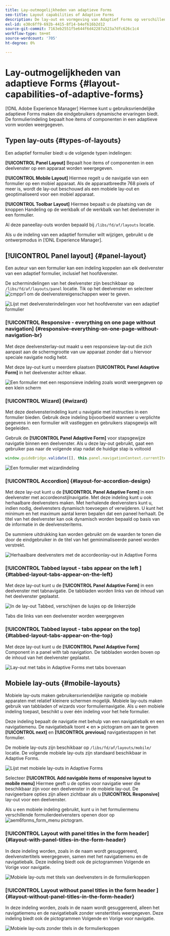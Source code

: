 ```yaml
---
title: Lay-outmogelijkheden van adaptieve Forms
seo-title: Layout capabilities of Adaptive Forms
description: De lay-out en vormgeving van Adaptief Forms op verschillende apparaten worden bepaald door de lay-outinstellingen. Begrijp de verschillende lay-outs en hoe te om hen toe te passen.
exl-id: e30c6ff9-692b-4415-8f14-b4ef616b2d12
source-git-commit: 7163eb2551f5e644f6d42287a523a7dfc626c1c4
workflow-type: tm+mt
source-wordcount: '705'
ht-degree: 0%

---
```


# Lay-outmogelijkheden van adaptieve Forms {#layout-capabilities-of-adaptive-forms}

[!DNL Adobe Experience Manager] Hiermee kunt u gebruiksvriendelijke adaptieve Forms maken die eindgebruikers dynamische ervaringen biedt. De formulierindeling bepaalt hoe items of componenten in een adaptieve vorm worden weergegeven.

<!-- ## Prerequisite knowledge {#prerequisite-knowledge}

Before learning about the different layout capabilities of Adaptive Forms, read [Introduction to authoring forms](introduction-forms-authoring.md) to know more about Adaptive Forms. -->

## Typen lay-outs {#types-of-layouts}

Een adaptief formulier biedt u de volgende typen indelingen:

**[!UICONTROL Panel Layout]** Bepaalt hoe items of componenten in een deelvenster op een apparaat worden weergegeven.

**[!UICONTROL Mobile Layout]** Hiermee regelt u de navigatie van een formulier op een mobiel apparaat. Als de apparaatbreedte 768 pixels of meer is, wordt de lay-out beschouwd als een mobiele lay-out en geoptimaliseerd voor een mobiel apparaat.

**[!UICONTROL Toolbar Layout]** Hiermee bepaalt u de plaatsing van de knoppen Handeling op de werkbalk of de werkbalk van het deelvenster in een formulier.

Al deze paneellay-outs worden bepaald bij `/libs/fd/af/layouts` locatie.

Als u de indeling van een adaptief formulier wilt wijzigen, gebruikt u de ontwerpmodus in [!DNL Experience Manager].

## [!UICONTROL Panel layout] {#panel-layout}

Een auteur van een formulier kan een indeling koppelen aan elk deelvenster van een adaptief formulier, inclusief het hoofdvenster.

De schermindelingen van het deelvenster zijn beschikbaar op `/libs/fd/af/layouts/panel` locatie. Tik op het deelvenster en selecteer ![cmppr1](assets/configure-icon.svg) om de deelvenstereigenschappen weer te geven.

![Lijst met deelvensterindelingen voor het hoofdvenster van een adaptief formulier](assets/layouts.png)

### [!UICONTROL Responsive - everything on one page without navigation] {#responsive-everything-on-one-page-without-navigation-br}

Met deze deelvensterlay-out maakt u een responsieve lay-out die zich aanpast aan de schermgrootte van uw apparaat zonder dat u hiervoor speciale navigatie nodig hebt.

Met deze lay-out kunt u meerdere plaatsen **[!UICONTROL Panel Adaptive Form]** in het deelvenster achter elkaar.

![Een formulier met een responsieve indeling zoals wordt weergegeven op een klein scherm](assets/responsive-layout.png)

### [!UICONTROL Wizard] {#wizard}

Met deze deelvensterindeling kunt u navigatie met instructies in een formulier bieden. Gebruik deze indeling bijvoorbeeld wanneer u verplichte gegevens in een formulier wilt vastleggen en gebruikers stapsgewijs wilt begeleiden.

Gebruik de **[!UICONTROL Panel Adaptive Form]** voor stapsgewijze navigatie binnen een deelvenster. Als u deze lay-out gebruikt, gaat een gebruiker pas naar de volgende stap nadat de huidige stap is voltooid

```javascript
window.guideBridge.validate([], this.panel.navigationContext.currentItem.somExpression)
```

![Een formulier met wizardindeling](assets/wizard-layout2.png)

### [!UICONTROL Accordion] {#layout-for-accordion-design}

Met deze lay-out kunt u de **[!UICONTROL Panel Adaptive Form]** in een deelvenster met accordeonstijlnavigatie. Met deze indeling kunt u ook herhaalbare deelvensters maken. Met herhalende deelvensters kunt u, indien nodig, deelvensters dynamisch toevoegen of verwijderen. U kunt het minimum en het maximum aantal keren bepalen dat een paneel herhaalt. De titel van het deelvenster kan ook dynamisch worden bepaald op basis van de informatie in de deelvensteritems.

De summiere uitdrukking kan worden gebruikt om de waarden te tonen die door de eindgebruiker in de titel van het geminimaliseerde paneel worden verstrekt.

![Herhaalbare deelvensters met de accordeonlay-out in Adaptive Forms](assets/accordion-layout.png)

### [!UICONTROL Tabbed layout - tabs appear on the left ]{#tabbed-layout-tabs-appear-on-the-left}

Met deze lay-out kunt u de **[!UICONTROL Panel Adaptive Form]** in een deelvenster met tabnavigatie. De tabbladen worden links van de inhoud van het deelvenster geplaatst.

![In de lay-out Tabbed, verschijnen de lusjes op de linkerzijde](assets/tabs-on-left.png)

Tabs die links van een deelvenster worden weergegeven

### [!UICONTROL Tabbed layout - tabs appear on the top] {#tabbed-layout-tabs-appear-on-the-top}

Met deze lay-out kunt u de **[!UICONTROL Panel Adaptive Form]** Component in a panel with tab navigation. De tabbladen worden boven op de inhoud van het deelvenster geplaatst.

![Lay-out met tabs in Adaptive Forms met tabs bovenaan](assets/tabs-on-top.png)

## Mobiele lay-outs {#mobile-layouts}

Mobiele lay-outs maken gebruikersvriendelijke navigatie op mobiele apparaten met relatief kleinere schermen mogelijk. Mobiele lay-outs maken gebruik van tabbladen of wizards voor formuliernavigatie. Als u een mobiele indeling toepast, beschikt u over één indeling voor het hele formulier.

Deze indeling bepaalt de navigatie met behulp van een navigatiebalk en een navigatiemenu. De navigatiebalk toont **&lt;** en **>** pictogram om aan te geven **[!UICONTROL next]** en **[!UICONTROL previous]** navigatiestappen in het formulier.

De mobiele lay-outs zijn beschikbaar op `/libs/fd/af/layouts/mobile/` locatie. De volgende mobiele lay-outs zijn standaard beschikbaar in Adaptive Forms.

![Lijst met mobiele lay-outs in Adaptive Forms](assets/mobile-navigation.png)

Selecteer **[!UICONTROL Add navigable items of responsive layout to mobile menu]** Hiermee geeft u de opties voor navigatie weer die beschikbaar zijn voor een deelvenster in de mobiele lay-out. De navigeerbare opties zijn alleen zichtbaar als u **[!UICONTROL Responsive]** lay-out voor een deelvenster.

Als u een mobiele indeling gebruikt, kunt u in het formuliermenu verschillende formulierdeelvensters openen door op ![aem6forms_form_menu](assets/rail-icon.svg) pictogram.

### [!UICONTROL Layout with panel titles in the form header] {#layout-with-panel-titles-in-the-form-header}

In deze indeling worden, zoals in de naam wordt gesuggereerd, deelvenstertitels weergegeven, samen met het navigatiemenu en de navigatiebalk. Deze indeling biedt ook de pictogrammen Volgende en Vorige voor navigatie.

![Mobiele lay-outs met titels van deelvensters in de formulierkoppen](assets/mobile-layout1.png)

### [!UICONTROL Layout without panel titles in the form header ]{#layout-without-panel-titles-in-the-form-header}

In deze indeling worden, zoals in de naam wordt gesuggereerd, alleen het navigatiemenu en de navigatiebalk zonder venstertitels weergegeven. Deze indeling biedt ook de pictogrammen Volgende en Vorige voor navigatie.

![Mobiele lay-outs zonder titels in de formulierkoppen](assets/mobile-layout2.png)

<!-- ## Toolbar layouts {#toolbar-layouts}

A Toolbar Layout controls positioning and display of any action buttons that you add to your Adaptive Forms. The layout can be added at a form level or at a panel level.

![A list of Toolbar Layouts in Adaptive Forms to control layout of buttons](assets/toolbar-layouts.png)

A list of Toolbar Layouts in Adaptive Forms

Toolbar layouts are available at `/libs/fd/af/layouts/toolbar` location. Adaptive Forms provide the following Toolbar Layouts, by default.

### [!UICONTROL Default layout for toolbar] {#default-layout-for-toolbar}

This layout is selected as the default layout when you add any action buttons in an Adaptive Form. Selecting this layout displays the same layout for both, desktop and mobile devices.

Also, you can add multiple toolbars containing action buttons configured with this layout. An action button is associated with a form control. You can configure the toolbars to be before or after a panel.

![Default view for toolbar](assets/toolbar_layout_default.png)

Default view for toolbar

### [!UICONTROL Mobile fixed layout for toolbar] {#mobile-fixed-layout-for-toolbar}

Select this layout to provide alternate layouts for desktop and mobile devices.

For the desktop layout, you can add Action buttons using some specific labels. Only one toolbar can be configured with this layout. If more than one toolbar is configured with this layout, there is an overlap for mobile devices and only one toolbar is visible. For example, you can have a toolbar at the bottom or the top of the form, or, after or before panels in the form.

For the Mobile layout, you can add action buttons using icons.

![Mobile fixed layout for toolbar](assets/toolbar_layout_mobile_fixed.png)

Mobile fixed layout for toolbar-->
